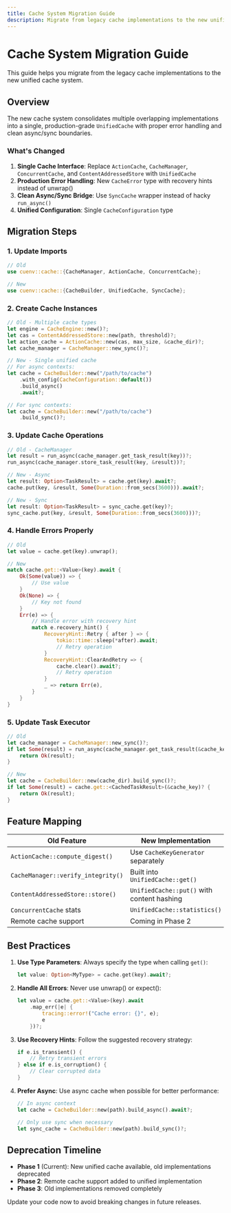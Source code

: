 ```yaml
---
title: Cache System Migration Guide
description: Migrate from legacy cache implementations to the new unified cache system
---
```


# Cache System Migration Guide

This guide helps you migrate from the legacy cache implementations to the new unified cache system.

## Overview

The new cache system consolidates multiple overlapping implementations into a single, production-grade `UnifiedCache` with proper error handling and clean async/sync boundaries.

### What's Changed

1. **Single Cache Interface**: Replace `ActionCache`, `CacheManager`, `ConcurrentCache`, and `ContentAddressedStore` with `UnifiedCache`
2. **Production Error Handling**: New `CacheError` type with recovery hints instead of unwrap()
3. **Clean Async/Sync Bridge**: Use `SyncCache` wrapper instead of hacky `run_async()`
4. **Unified Configuration**: Single `CacheConfiguration` type

## Migration Steps

### 1. Update Imports

```rust
// Old
use cuenv::cache::{CacheManager, ActionCache, ConcurrentCache};

// New
use cuenv::cache::{CacheBuilder, UnifiedCache, SyncCache};
```

### 2. Create Cache Instances

```rust
// Old - Multiple cache types
let engine = CacheEngine::new()?;
let cas = ContentAddressedStore::new(path, threshold)?;
let action_cache = ActionCache::new(cas, max_size, &cache_dir)?;
let cache_manager = CacheManager::new_sync()?;

// New - Single unified cache
// For async contexts:
let cache = CacheBuilder::new("/path/to/cache")
    .with_config(CacheConfiguration::default())
    .build_async()
    .await?;

// For sync contexts:
let cache = CacheBuilder::new("/path/to/cache")
    .build_sync()?;
```

### 3. Update Cache Operations

```rust
// Old - CacheManager
let result = run_async(cache_manager.get_task_result(key))?;
run_async(cache_manager.store_task_result(key, &result))?;

// New - Async
let result: Option<TaskResult> = cache.get(key).await?;
cache.put(key, &result, Some(Duration::from_secs(3600))).await?;

// New - Sync
let result: Option<TaskResult> = sync_cache.get(key)?;
sync_cache.put(key, &result, Some(Duration::from_secs(3600)))?;
```

### 4. Handle Errors Properly

```rust
// Old
let value = cache.get(key).unwrap();

// New
match cache.get::<Value>(key).await {
    Ok(Some(value)) => {
        // Use value
    }
    Ok(None) => {
        // Key not found
    }
    Err(e) => {
        // Handle error with recovery hint
        match e.recovery_hint() {
            RecoveryHint::Retry { after } => {
                tokio::time::sleep(*after).await;
                // Retry operation
            }
            RecoveryHint::ClearAndRetry => {
                cache.clear().await?;
                // Retry operation
            }
            _ => return Err(e),
        }
    }
}
```

### 5. Update Task Executor

```rust
// Old
let cache_manager = CacheManager::new_sync()?;
if let Some(result) = run_async(cache_manager.get_task_result(&cache_key))? {
    return Ok(result);
}

// New
let cache = CacheBuilder::new(cache_dir).build_sync()?;
if let Some(result) = cache.get::<CachedTaskResult>(&cache_key)? {
    return Ok(result);
}
```

## Feature Mapping

| Old Feature                        | New Implementation                         |
| ---------------------------------- | ------------------------------------------ |
| `ActionCache::compute_digest()`    | Use `CacheKeyGenerator` separately         |
| `CacheManager::verify_integrity()` | Built into `UnifiedCache::get()`           |
| `ContentAddressedStore::store()`   | `UnifiedCache::put()` with content hashing |
| `ConcurrentCache` stats            | `UnifiedCache::statistics()`               |
| Remote cache support               | Coming in Phase 2                          |

## Best Practices

1. **Use Type Parameters**: Always specify the type when calling `get()`:

   ```rust
   let value: Option<MyType> = cache.get(key).await?;
   ```

2. **Handle All Errors**: Never use unwrap() or expect():

   ```rust
   let value = cache.get::<Value>(key).await
       .map_err(|e| {
           tracing::error!("Cache error: {}", e);
           e
       })?;
   ```

3. **Use Recovery Hints**: Follow the suggested recovery strategy:

   ```rust
   if e.is_transient() {
       // Retry transient errors
   } else if e.is_corruption() {
       // Clear corrupted data
   }
   ```

4. **Prefer Async**: Use async cache when possible for better performance:

   ```rust
   // In async context
   let cache = CacheBuilder::new(path).build_async().await?;

   // Only use sync when necessary
   let sync_cache = CacheBuilder::new(path).build_sync()?;
   ```

## Deprecation Timeline

- **Phase 1** (Current): New unified cache available, old implementations deprecated
- **Phase 2**: Remote cache support added to unified implementation
- **Phase 3**: Old implementations removed completely

Update your code now to avoid breaking changes in future releases.
